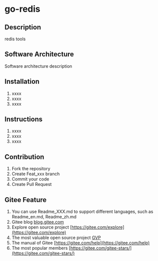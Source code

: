 # go-redis

## Description

redis tools

## Software Architecture

Software architecture description

## Installation

1. xxxx
2. xxxx
3. xxxx

## Instructions

1. xxxx
2. xxxx
3. xxxx

## Contribution

1. Fork the repository
2. Create Feat_xxx branch
3. Commit your code
4. Create Pull Request

## Gitee Feature

1. You can use Readme_XXX.md to support different languages, such as Readme_en.md, Readme_zh.md
2. Gitee blog [blog.gitee.com](https://blog.gitee.com)
3. Explore open source project [https://gitee.com/explore](https://gitee.com/explore)
4. The most valuable open source project [GVP](https://gitee.com/gvp)
5. The manual of Gitee [https://gitee.com/help](https://gitee.com/help)
6. The most popular members [https://gitee.com/gitee-stars/](https://gitee.com/gitee-stars/)
